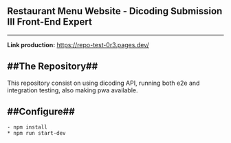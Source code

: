 ## Restaurant Menu Website - Dicoding Submission III Front-End Expert
---
**Link production:** https://repo-test-0r3.pages.dev/

**##The Repository##**
---
This repository consist on using dicoding API, running both e2e and integration testing, also making pwa available.

**##Configure##**
---
```
- npm install
* npm run start-dev
```
